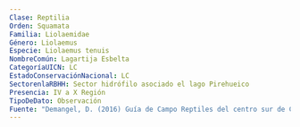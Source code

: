 ```yaml
---
Clase: Reptilia
Orden: Squamata
Familia: Liolaemidae
Género: Liolaemus
Especie: Liolaemus tenuis
NombreComún: Lagartija Esbelta
CategoríaUICN: LC
EstadoConservaciónNacional: LC
SectorenlaRBHH: Sector hidrófilo asociado el lago Pirehueico
Presencia: IV a X Región
TipoDeDato: Observación
Fuente: "Demangel, D. (2016) Guía de Campo Reptiles del centro sur de Chile. Ed. Corporación Chilena de la Madera. Concepción, Chile. P130-131"
---
```


